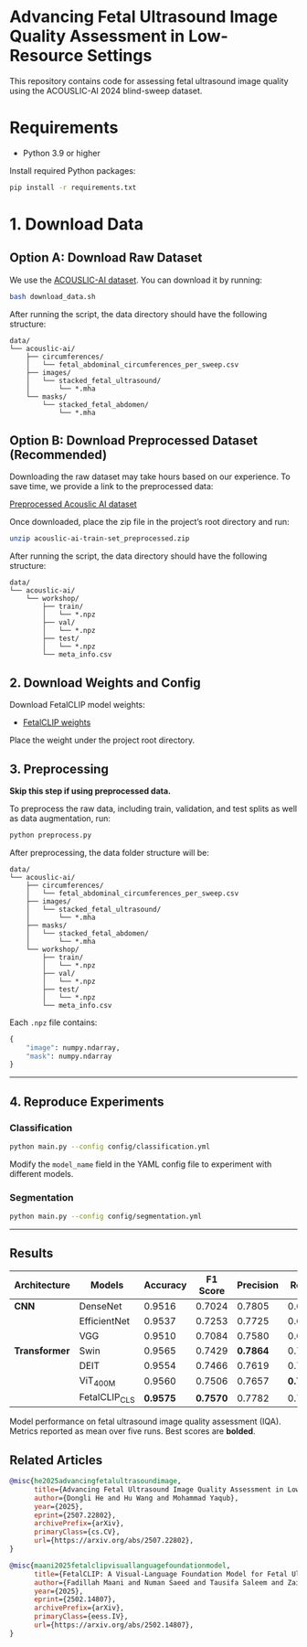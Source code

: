 # Advancing Fetal Ultrasound Image Quality Assessment in Low-Resource Settings

This repository contains code for assessing fetal ultrasound image quality using the ACOUSLIC-AI 2024 blind-sweep dataset.


# Requirements

- Python 3.9 or higher

Install required Python packages:

```bash
pip install -r requirements.txt
```


# 1. Download Data

## Option A: Download Raw Dataset

We use the [ACOUSLIC-AI dataset](https://zenodo.org/records/12697994). You can download it by running:

```sh
bash download_data.sh
```

After running the script, the data directory should have the following structure:

```
data/
└── acouslic-ai/
    ├── circumferences/
    │   └── fetal_abdominal_circumferences_per_sweep.csv
    ├── images/
    │   └── stacked_fetal_ultrasound/
    │       └── *.mha
    └── masks/
        └── stacked_fetal_abdomen/
            └── *.mha
```

## Option B: Download Preprocessed Dataset (Recommended)
Downloading the raw dataset may take hours based on our experience. To save time, we provide a link to the preprocessed data:

[Preprocessed Acouslic AI dataset](https://mbzuaiac-my.sharepoint.com/:u:/g/personal/dongli_he_mbzuai_ac_ae/ERaJuil1b-pFqjfykMSb_oUB1lvFmLc_UGtA3pFqmCwHSQ?e=dOhbTA)

Once downloaded, place the zip file in the project’s root directory and run:

```bash
unzip acouslic-ai-train-set_preprocessed.zip
```

After running the script, the data directory should have the following structure:

```
data/
└── acouslic-ai/
    └── workshop/
        ├── train/
        │   └── *.npz
        ├── val/
        │   └── *.npz
        ├── test/
        │   └── *.npz
        └── meta_info.csv
```

## 2. Download Weights and Config

Download FetalCLIP model weights:

- [FetalCLIP weights](https://mbzuaiac-my.sharepoint.com/:f:/g/personal/fadillah_maani_mbzuai_ac_ae/EspGREsyuOtEpxt36RoEUBoB6jtlsvPeoiDTBC1qX8WdZQ?e=uAbuyv)

Place the weight under the project root directory.

## 3. Preprocessing

**Skip this step if using preprocessed data.**

To preprocess the raw data, including train, validation, and test splits as well as data augmentation, run:

```bash
python preprocess.py
```

After preprocessing, the data folder structure will be:

```
data/
└── acouslic-ai/
    ├── circumferences/
    │   └── fetal_abdominal_circumferences_per_sweep.csv
    ├── images/
    │   └── stacked_fetal_ultrasound/
    │       └── *.mha
    ├── masks/
    │   └── stacked_fetal_abdomen/
    │       └── *.mha
    └── workshop/
        ├── train/
        │   └── *.npz
        ├── val/
        │   └── *.npz
        ├── test/
        │   └── *.npz
        └── meta_info.csv
```


Each `.npz` file contains:

```python
{
    "image": numpy.ndarray,
    "mask": numpy.ndarray
}
```

---

## 4. Reproduce Experiments

### Classification

```bash
python main.py --config config/classification.yml
```

Modify the `model_name` field in the YAML config file to experiment with different models.

### Segmentation

```bash
python main.py --config config/segmentation.yml
```

---

## Results
| Architecture    | Models                  | Accuracy    | F1 Score    | Precision    | Recall      | # Trainable<br>Parameters |
|-----------------|-------------------------|-------------|-------------|--------------|-------------|-------|
| **CNN**         | DenseNet                | 0.9516      | 0.7024      | 0.7805       | 0.6420      | 7.0 M |
|                 | EfficientNet            | 0.9537      | 0.7253      | 0.7725       | 0.6855      | 4.0 M |
|                 | VGG                     | 0.9510      | 0.7084      | 0.7580       | 0.6671      | 134 M |
| **Transformer** | Swin                    | 0.9565      | 0.7429      | **0.7864**   | 0.7113      | 1.7 M |
|                 | DEIT                    | 0.9554      | 0.7466      | 0.7619       | 0.7363      | 2.4 M |
|                 | ViT<sub>400M</sub>      | 0.9560      | 0.7506      | 0.7657       | **0.7417**  | 2.4 M |
|                 | FetalCLIP<sub>CLS</sub> | **0.9575**  | **0.7570**  | 0.7782       | 0.7397      | 2.4 M |

Model performance on fetal ultrasound image quality assessment (IQA). Metrics reported as mean over five runs. Best scores are **bolded**.

## Related Articles

```bibtex
@misc{he2025advancingfetalultrasoundimage,
      title={Advancing Fetal Ultrasound Image Quality Assessment in Low-Resource Settings}, 
      author={Dongli He and Hu Wang and Mohammad Yaqub},
      year={2025},
      eprint={2507.22802},
      archivePrefix={arXiv},
      primaryClass={cs.CV},
      url={https://arxiv.org/abs/2507.22802}, 
}
```
```bibtex
@misc{maani2025fetalclipvisuallanguagefoundationmodel,
      title={FetalCLIP: A Visual-Language Foundation Model for Fetal Ultrasound Image Analysis}, 
      author={Fadillah Maani and Numan Saeed and Tausifa Saleem and Zaid Farooq and Hussain Alasmawi and Werner Diehl and Ameera Mohammad and Gareth Waring and Saudabi Valappi and Leanne Bricker and Mohammad Yaqub},
      year={2025},
      eprint={2502.14807},
      archivePrefix={arXiv},
      primaryClass={eess.IV},
      url={https://arxiv.org/abs/2502.14807}, 
}
```